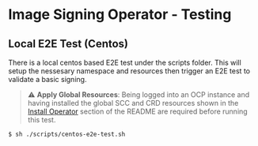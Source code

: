 Image Signing Operator - Testing
========================================

## Local E2E Test (Centos)

There is a local centos based E2E test under the scripts folder. This will setup the nessesary namespace and resources then trigger an E2E test to validate a basic signing.

> :warning: **Apply Global Resources**: Being logged into an OCP instance and having installed the global SCC and CRD resources shown in the [Install Operator](../README.md#install-crd-and-resources) section of the README are required before running this test.

```
$ sh ./scripts/centos-e2e-test.sh
```